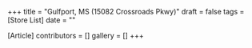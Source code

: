 +++
title = "Gulfport, MS (15082 Crossroads Pkwy)"
draft = false
tags = [Store List]
date = ""

[Article]
contributors = []
gallery = []
+++